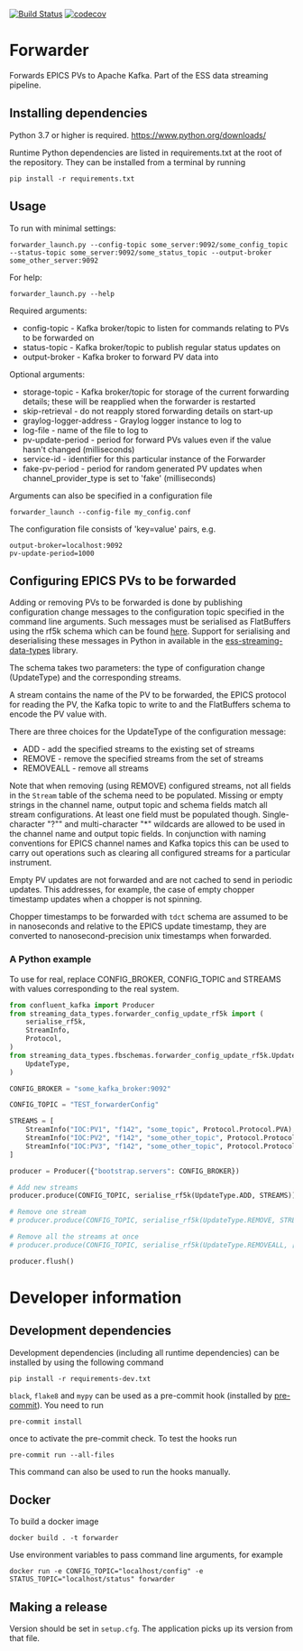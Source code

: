 [![Build Status](https://jenkins.esss.dk/dm/job/ess-dmsc/job/forwarder/job/main/badge/icon)](https://jenkins.esss.dk/dm/job/ess-dmsc/job/forwarder/job/main/) [![codecov](https://codecov.io/gh/ess-dmsc/forwarder/branch/master/graph/badge.svg)](https://codecov.io/gh/ess-dmsc/forwarder)


# Forwarder
Forwards EPICS PVs to Apache Kafka. Part of the ESS data streaming pipeline.

## Installing dependencies

Python 3.7 or higher is required. https://www.python.org/downloads/

Runtime Python dependencies are listed in requirements.txt at the root of the
repository. They can be installed from a terminal by running
```
pip install -r requirements.txt
```

## Usage
To run with minimal settings:
```
forwarder_launch.py --config-topic some_server:9092/some_config_topic --status-topic some_server:9092/some_status_topic --output-broker some_other_server:9092
```

For help:
```
forwarder_launch.py --help
```

Required arguments:
 * config-topic - Kafka broker/topic to listen for commands relating to PVs to be forwarded on
 * status-topic - Kafka broker/topic to publish regular status updates on
 * output-broker - Kafka broker to forward PV data into

Optional arguments:
 * storage-topic - Kafka broker/topic for storage of the current forwarding details; these will be reapplied when the forwarder is restarted
 * skip-retrieval - do not reapply stored forwarding details on start-up
 * graylog-logger-address - Graylog logger instance to log to
 * log-file - name of the file to log to
 * pv-update-period - period for forward PVs values even if the value hasn't changed (milliseconds)
 * service-id - identifier for this particular instance of the Forwarder
 * fake-pv-period - period for random generated PV updates when channel_provider_type is set to 'fake' (milliseconds)

Arguments can also be specified in a configuration file
```
forwarder_launch --config-file my_config.conf
```
The configuration file consists of 'key=value' pairs, e.g.
```
output-broker=localhost:9092
pv-update-period=1000
```

## Configuring EPICS PVs to be forwarded

Adding or removing PVs to be forwarded is done by publishing configuration change messages to the configuration
topic specified in the command line arguments. Such messages must be serialised as FlatBuffers using
the rf5k schema which can be found [here](https://github.com/ess-dmsc/streaming-data-types/blob/master/schemas/rf5k_forwarder_config.fbs).
Support for serialising and deserialising these messages in Python in available in the
[ess-streaming-data-types](https://pypi.org/project/ess-streaming-data-types/) library.

The schema takes two parameters: the type of configuration change (UpdateType) and the corresponding streams.

A stream contains the name of the PV to be forwarded, the EPICS protocol for reading the PV, the Kafka topic to write to and
the FlatBuffers schema to encode the PV value with.

There are three choices for the UpdateType of the configuration message:
 * ADD - add the specified streams to the existing set of streams
 * REMOVE - remove the specified streams from the set of streams
 * REMOVEALL - remove all streams

Note that when removing (using REMOVE) configured streams, not all fields in the `Stream` table of the schema need to be populated.
Missing or empty strings in the channel name, output topic and schema fields match all stream configurations.
At least one field must be populated though.
Single-character "?"" and multi-character "*" wildcards are allowed to be used in the channel name and output topic fields.
In conjunction with naming conventions for EPICS channel names and Kafka topics this can be used to carry out operations
such as clearing all configured streams for a particular instrument.

Empty PV updates are not forwarded and are not cached to send in periodic updates.
This addresses, for example, the case of empty chopper timestamp updates when a chopper is not spinning.

Chopper timestamps to be forwarded with `tdct` schema are assumed to be in nanoseconds and relative
to the EPICS update timestamp, they are converted to nanosecond-precision unix timestamps when forwarded.

### A Python example
To use for real, replace CONFIG_BROKER, CONFIG_TOPIC and STREAMS with values corresponding to the real system.

```python
from confluent_kafka import Producer
from streaming_data_types.forwarder_config_update_rf5k import (
    serialise_rf5k,
    StreamInfo,
    Protocol,
)
from streaming_data_types.fbschemas.forwarder_config_update_rf5k.UpdateType import (
    UpdateType,
)

CONFIG_BROKER = "some_kafka_broker:9092"

CONFIG_TOPIC = "TEST_forwarderConfig"

STREAMS = [
    StreamInfo("IOC:PV1", "f142", "some_topic", Protocol.Protocol.PVA),
    StreamInfo("IOC:PV2", "f142", "some_other_topic", Protocol.Protocol.CA),
    StreamInfo("IOC:PV3", "f142", "some_other_topic", Protocol.Protocol.PVA),
]

producer = Producer({"bootstrap.servers": CONFIG_BROKER})

# Add new streams
producer.produce(CONFIG_TOPIC, serialise_rf5k(UpdateType.ADD, STREAMS))

# Remove one stream
# producer.produce(CONFIG_TOPIC, serialise_rf5k(UpdateType.REMOVE, STREAMS[:-1]))

# Remove all the streams at once
# producer.produce(CONFIG_TOPIC, serialise_rf5k(UpdateType.REMOVEALL, []))

producer.flush()
```

# Developer information

## Development dependencies

Development dependencies (including all runtime dependencies) can be installed by using the following command

```
pip install -r requirements-dev.txt
```

`black`, `flake8` and `mypy` can be used as a pre-commit hook (installed by [pre-commit](https://pre-commit.com/)).
You need to run
```
pre-commit install
```
once to activate the pre-commit check.
To test the hooks run
```
pre-commit run --all-files
```
This command can also be used to run the hooks manually.

## Docker

To build a docker image
```
docker build . -t forwarder
```

Use environment variables to pass command line arguments, for example
```
docker run -e CONFIG_TOPIC="localhost/config" -e STATUS_TOPIC="localhost/status" forwarder
```

## Making a release

Version should be set in `setup.cfg`. The application picks up its version from that file.
